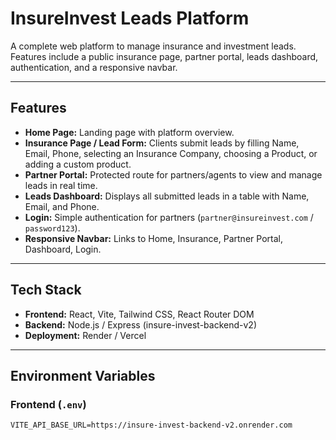 # InsureInvest Leads Platform

A complete web platform to manage insurance and investment leads.  
Features include a public insurance page, partner portal, leads dashboard, authentication, and a responsive navbar.

---

## Features

- **Home Page:** Landing page with platform overview.  
- **Insurance Page / Lead Form:** Clients submit leads by filling Name, Email, Phone, selecting an Insurance Company, choosing a Product, or adding a custom product.  
- **Partner Portal:** Protected route for partners/agents to view and manage leads in real time.  
- **Leads Dashboard:** Displays all submitted leads in a table with Name, Email, and Phone.  
- **Login:** Simple authentication for partners (`partner@insureinvest.com` / `password123`).  
- **Responsive Navbar:** Links to Home, Insurance, Partner Portal, Dashboard, Login.  

---

## Tech Stack

- **Frontend:** React, Vite, Tailwind CSS, React Router DOM  
- **Backend:** Node.js / Express (insure-invest-backend-v2)  
- **Deployment:** Render / Vercel  

---

## Environment Variables

### Frontend (`.env`)

```env
VITE_API_BASE_URL=https://insure-invest-backend-v2.onrender.com
